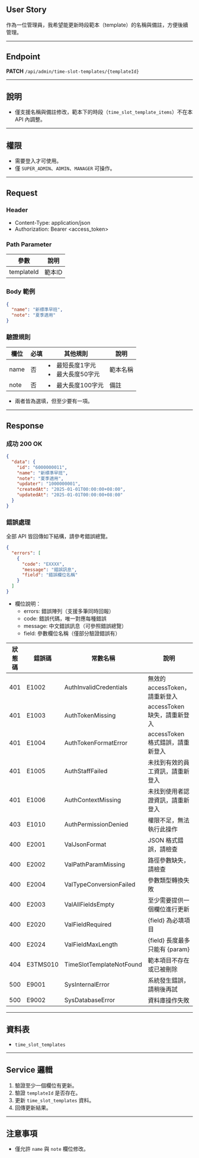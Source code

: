## User Story

作為一位管理員，我希望能更新時段範本（template）的名稱與備註，方便後續管理。

---

## Endpoint

**PATCH** `/api/admin/time-slot-templates/{templateId}`

---

## 說明

- 僅支援名稱與備註修改，範本下的時段（`time_slot_template_items`）不在本 API 內調整。

---

## 權限

- 需要登入才可使用。
- 僅 `SUPER_ADMIN`、`ADMIN`、`MANAGER` 可操作。

---

## Request

### Header

- Content-Type: application/json
- Authorization: Bearer <access_token>

### Path Parameter

| 參數       | 說明   |
| ---------- | ------ |
| templateId | 範本ID |

### Body 範例

```json
{
  "name": "新標準早班",
  "note": "夏季適用"
}
```

### 驗證規則

| 欄位 | 必填 | 其他規則                            | 說明     |
| ---- | ---- | ----------------------------------- | -------- |
| name | 否   | <li>最短長度1字元<li>最大長度50字元 | 範本名稱 |
| note | 否   | <li>最大長度100字元                 | 備註     |

- 兩者皆為選填，但至少要有一項。

---

## Response

### 成功 200 OK

```json
{
  "data": {
    "id": "6000000011",
    "name": "新標準早班",
    "note": "夏季適用",
    "updater": "1000000001",
    "createdAt": "2025-01-01T00:00:00+08:00",
    "updatedAt": "2025-01-01T00:00:00+08:00"
  }
}
```

### 錯誤處理

全部 API 皆回傳如下結構，請參考錯誤總覽。

```json
{
  "errors": [
    {
      "code": "EXXXX",
      "message": "錯誤訊息",
      "field": "錯誤欄位名稱"
    }
  ]
}
```

- 欄位說明：
  - errors: 錯誤陣列（支援多筆同時回報）
  - code: 錯誤代碼，唯一對應每種錯誤
  - message: 中文錯誤訊息（可參照錯誤總覽）
  - field: 參數欄位名稱（僅部分驗證錯誤有）

| 狀態碼 | 錯誤碼   | 常數名稱                 | 說明                             |
| ------ | -------- | ------------------------ | -------------------------------- |
| 401    | E1002    | AuthInvalidCredentials   | 無效的 accessToken，請重新登入   |
| 401    | E1003    | AuthTokenMissing         | accessToken 缺失，請重新登入     |
| 401    | E1004    | AuthTokenFormatError     | accessToken 格式錯誤，請重新登入 |
| 401    | E1005    | AuthStaffFailed          | 未找到有效的員工資訊，請重新登入 |
| 401    | E1006    | AuthContextMissing       | 未找到使用者認證資訊，請重新登入 |
| 403    | E1010    | AuthPermissionDenied     | 權限不足，無法執行此操作         |
| 400    | E2001    | ValJsonFormat            | JSON 格式錯誤，請檢查            |
| 400    | E2002    | ValPathParamMissing      | 路徑參數缺失，請檢查             |
| 400    | E2004    | ValTypeConversionFailed  | 參數類型轉換失敗                 |
| 400    | E2003    | ValAllFieldsEmpty        | 至少需要提供一個欄位進行更新     |
| 400    | E2020    | ValFieldRequired         | {field} 為必填項目               |
| 400    | E2024    | ValFieldMaxLength        | {field} 長度最多只能有 {param}   |
| 404    | E3TMS010 | TimeSlotTemplateNotFound | 範本項目不存在或已被刪除         |
| 500    | E9001    | SysInternalError         | 系統發生錯誤，請稍後再試         |
| 500    | E9002    | SysDatabaseError         | 資料庫操作失敗                   |

---

## 資料表

- `time_slot_templates`

---

## Service 邏輯

1. 驗證至少一個欄位有更新。
2. 驗證 `templateId` 是否存在。
3. 更新 `time_slot_templates` 資料。
4. 回傳更新結果。

---

## 注意事項

- 僅允許 `name` 與 `note` 欄位修改。
